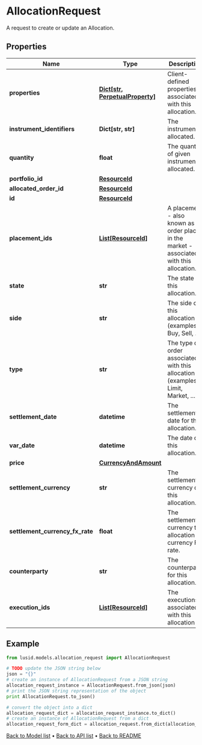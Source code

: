 # AllocationRequest

A request to create or update an Allocation.

## Properties
Name | Type | Description | Notes
------------ | ------------- | ------------- | -------------
**properties** | [**Dict[str, PerpetualProperty]**](PerpetualProperty.md) | Client-defined properties associated with this allocation. | [optional] 
**instrument_identifiers** | **Dict[str, str]** | The instrument allocated. | 
**quantity** | **float** | The quantity of given instrument allocated. | 
**portfolio_id** | [**ResourceId**](ResourceId.md) |  | 
**allocated_order_id** | [**ResourceId**](ResourceId.md) |  | 
**id** | [**ResourceId**](ResourceId.md) |  | 
**placement_ids** | [**List[ResourceId]**](ResourceId.md) | A placement - also known as an order placed in the market - associated with this allocation. | [optional] 
**state** | **str** | The state of this allocation. | [optional] 
**side** | **str** | The side of this allocation (examples: Buy, Sell, ...). | [optional] 
**type** | **str** | The type of order associated with this allocation (examples: Limit, Market, ...). | [optional] 
**settlement_date** | **datetime** | The settlement date for this allocation. | [optional] 
**var_date** | **datetime** | The date of this allocation. | [optional] 
**price** | [**CurrencyAndAmount**](CurrencyAndAmount.md) |  | [optional] 
**settlement_currency** | **str** | The settlement currency of this allocation. | [optional] 
**settlement_currency_fx_rate** | **float** | The settlement currency to allocation currency FX rate. | [optional] 
**counterparty** | **str** | The counterparty for this allocation. | [optional] 
**execution_ids** | [**List[ResourceId]**](ResourceId.md) | The executions associated with this allocation | [optional] 

## Example

```python
from lusid.models.allocation_request import AllocationRequest

# TODO update the JSON string below
json = "{}"
# create an instance of AllocationRequest from a JSON string
allocation_request_instance = AllocationRequest.from_json(json)
# print the JSON string representation of the object
print AllocationRequest.to_json()

# convert the object into a dict
allocation_request_dict = allocation_request_instance.to_dict()
# create an instance of AllocationRequest from a dict
allocation_request_form_dict = allocation_request.from_dict(allocation_request_dict)
```
[Back to Model list](../README.md#documentation-for-models) &#8226; [Back to API list](../README.md#documentation-for-api-endpoints) &#8226; [Back to README](../README.md)


